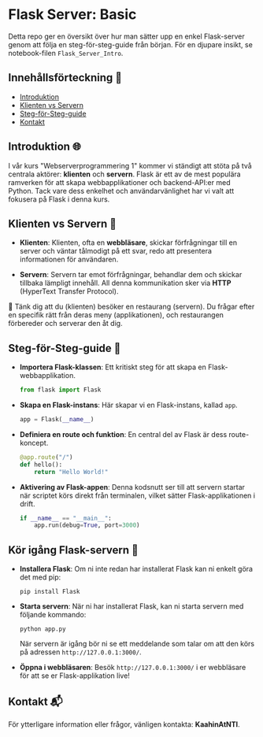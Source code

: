 # Flask Server: Basic 

Detta repo ger en översikt över hur man sätter upp en enkel Flask-server genom att följa en steg-för-steg-guide från början. För en djupare insikt, se notebook-filen `Flask_Server_Intro`.

## Innehållsförteckning 📖
- [Introduktion](#introduktion)
- [Klienten vs Servern](#klienten-vs-servern)
- [Steg-för-Steg-guide](#steg-för-steg-guide)
- [Kontakt](#kontakt)

## Introduktion 🌐
I vår kurs "Webserverprogrammering 1" kommer vi ständigt att stöta på två centrala aktörer: **klienten** och **servern**. Flask är ett av de mest populära ramverken för att skapa webbapplikationer och backend-API:er med Python. Tack vare dess enkelhet och användarvänlighet har vi valt att fokusera på Flask i denna kurs.

## Klienten vs Servern 🔄
- **Klienten**: Klienten, ofta en **webbläsare**, skickar förfrågningar till en server och väntar tålmodigt på ett svar, redo att presentera informationen för användaren.
  
- **Servern**: Servern tar emot förfrågningar, behandlar dem och skickar tillbaka lämpligt innehåll. All denna kommunikation sker via **HTTP** (HyperText Transfer Protocol).

🍴 Tänk dig att du (klienten) besöker en restaurang (servern). Du frågar efter en specifik rätt från deras meny (applikationen), och restaurangen förbereder och serverar den åt dig.

## Steg-för-Steg-guide 📝
- **Importera Flask-klassen**: Ett kritiskt steg för att skapa en Flask-webbapplikation.
    ```python
    from flask import Flask
    ```

- **Skapa en Flask-instans**: Här skapar vi en Flask-instans, kallad `app`.
    ```python
    app = Flask(__name__)
    ```

- **Definiera en route och funktion**: En central del av Flask är dess route-koncept.
    ```python
    @app.route("/")
    def hello():
        return "Hello World!"
    ```

- **Aktivering av Flask-appen**: Denna kodsnutt ser till att servern startar när scriptet körs direkt från terminalen, vilket sätter Flask-applikationen i drift.
    ```python
    if __name__ == "__main__":
        app.run(debug=True, port=3000)
    ```

## Kör igång Flask-servern 🚀
- **Installera Flask**: Om ni inte redan har installerat Flask kan ni enkelt göra det med pip:
   ```
   pip install Flask
   ```

- **Starta servern**: När ni har installerat Flask, kan ni starta servern med följande kommando:
   ```
   python app.py
   ```

   När servern är igång bör ni se ett meddelande som talar om att den körs på adressen `http://127.0.0.1:3000/`.

- **Öppna i webbläsaren**: Besök `http://127.0.0.1:3000/` i er webbläsare för att se er Flask-applikation live!

## Kontakt 📬
För ytterligare information eller frågor, vänligen kontakta: **KaahinAtNTI**.
